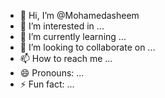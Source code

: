 - 👋 Hi, I’m @Mohamedasheem
- 👀 I’m interested in ...
- 🌱 I’m currently learning ...
- 💞️ I’m looking to collaborate on ...
- 📫 How to reach me ...
- 😄 Pronouns: ...
- ⚡ Fun fact: ...

<!---
Mohamedasheem/Mohamedasheem is a ✨ special ✨ repository because its `README.md` (this file) appears on your GitHub profile.
You can click the Preview link to take a look at your changes.
--->
